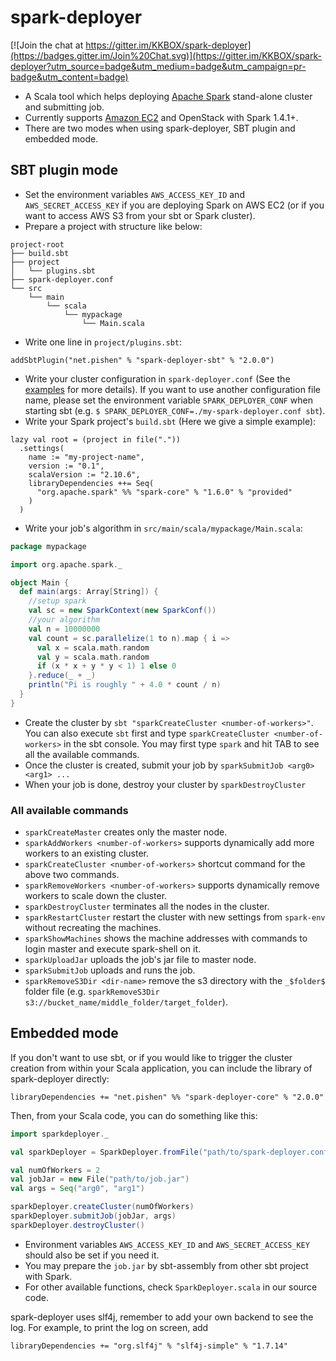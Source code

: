 # spark-deployer

[![Join the chat at https://gitter.im/KKBOX/spark-deployer](https://badges.gitter.im/Join%20Chat.svg)](https://gitter.im/KKBOX/spark-deployer?utm_source=badge&utm_medium=badge&utm_campaign=pr-badge&utm_content=badge)
* A Scala tool which helps deploying [Apache Spark](http://spark.apache.org/) stand-alone cluster and submitting job.
* Currently supports [Amazon EC2](http://aws.amazon.com/ec2/) and OpenStack with Spark 1.4.1+.
* There are two modes when using spark-deployer, SBT plugin and embedded mode.

## SBT plugin mode
* Set the environment variables `AWS_ACCESS_KEY_ID` and `AWS_SECRET_ACCESS_KEY` if you are deploying Spark on AWS EC2 (or if you want to access AWS S3 from your sbt or Spark cluster).
* Prepare a project with structure like below:
```
project-root
├── build.sbt
├── project
│   └── plugins.sbt
├── spark-deployer.conf
└── src
    └── main
        └── scala
            └── mypackage
                └── Main.scala
```
* Write one line in `project/plugins.sbt`:
```
addSbtPlugin("net.pishen" % "spark-deployer-sbt" % "2.0.0")
```
* Write your cluster configuration in `spark-deployer.conf` (See the [examples](configurations.md) for more details). If you want to use another configuration file name, please set the environment variable `SPARK_DEPLOYER_CONF` when starting sbt (e.g. `$ SPARK_DEPLOYER_CONF=./my-spark-deployer.conf sbt`).
* Write your Spark project's `build.sbt` (Here we give a simple example):
```
lazy val root = (project in file("."))
  .settings(
    name := "my-project-name",
    version := "0.1",
    scalaVersion := "2.10.6",
    libraryDependencies ++= Seq(
      "org.apache.spark" %% "spark-core" % "1.6.0" % "provided"
    )
  )
```
* Write your job's algorithm in `src/main/scala/mypackage/Main.scala`:
```scala
package mypackage

import org.apache.spark._

object Main {
  def main(args: Array[String]) {
    //setup spark
    val sc = new SparkContext(new SparkConf())
    //your algorithm
    val n = 10000000
    val count = sc.parallelize(1 to n).map { i =>
      val x = scala.math.random
      val y = scala.math.random
      if (x * x + y * y < 1) 1 else 0
    }.reduce(_ + _)
    println("Pi is roughly " + 4.0 * count / n)
  }
}
```
* Create the cluster by `sbt "sparkCreateCluster <number-of-workers>"`. You can also execute `sbt` first and type `sparkCreateCluster <number-of-workers>` in the sbt console. You may first type `spark` and hit TAB to see all the available commands.
* Once the cluster is created, submit your job by `sparkSubmitJob <arg0> <arg1> ...`
* When your job is done, destroy your cluster by `sparkDestroyCluster`

### All available commands
* `sparkCreateMaster` creates only the master node.
* `sparkAddWorkers <number-of-workers>` supports dynamically add more workers to an existing cluster.
* `sparkCreateCluster <number-of-workers>` shortcut command for the above two commands.
* `sparkRemoveWorkers <number-of-workers>` supports dynamically remove workers to scale down the cluster.
* `sparkDestroyCluster` terminates all the nodes in the cluster.
* `sparkRestartCluster` restart the cluster with new settings from `spark-env` without recreating the machines.
* `sparkShowMachines` shows the machine addresses with commands to login master and execute spark-shell on it.
* `sparkUploadJar` uploads the job's jar file to master node.
* `sparkSubmitJob` uploads and runs the job.
* `sparkRemoveS3Dir <dir-name>` remove the s3 directory with the `_$folder$` folder file (e.g. `sparkRemoveS3Dir s3://bucket_name/middle_folder/target_folder`).

## Embedded mode
If you don't want to use sbt, or if you would like to trigger the cluster creation from within your Scala application, you can include the library of spark-deployer directly:
```
libraryDependencies += "net.pishen" %% "spark-deployer-core" % "2.0.0"
```
Then, from your Scala code, you can do something like this:
```scala
import sparkdeployer._

val sparkDeployer = SparkDeployer.fromFile("path/to/spark-deployer.conf")

val numOfWorkers = 2
val jobJar = new File("path/to/job.jar")
val args = Seq("arg0", "arg1")

sparkDeployer.createCluster(numOfWorkers)
sparkDeployer.submitJob(jobJar, args)
sparkDeployer.destroyCluster()
```

* Environment variables `AWS_ACCESS_KEY_ID` and `AWS_SECRET_ACCESS_KEY` should also be set if you need it.
* You may prepare the `job.jar` by sbt-assembly from other sbt project with Spark.
* For other available functions, check `SparkDeployer.scala` in our source code.

spark-deployer uses slf4j, remember to add your own backend to see the log. For example, to print the log on screen, add
```
libraryDependencies += "org.slf4j" % "slf4j-simple" % "1.7.14"
```
